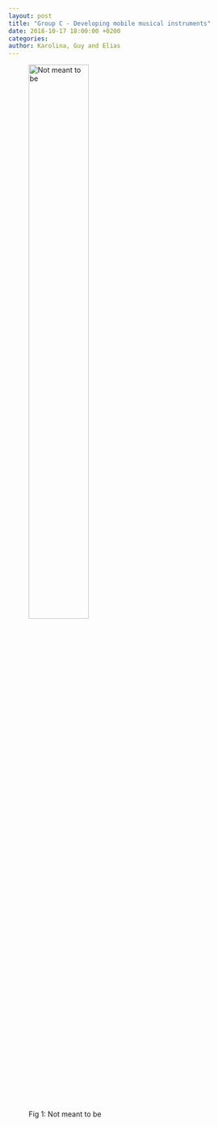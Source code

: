 ```yaml
---
layout: post
title: "Group C - Developing mobile musical instruments"
date: 2018-10-17 18:00:00 +0200
categories:
author: Karolina, Guy and Elias
---
```




<figure>
<img src="/assets/img/Not-Meant-To-Be.png" alt="Not meant to be" width="53%" align="middle"/>
<figcaption>Fig 1: Not meant to be</figcaption>
</figure>
